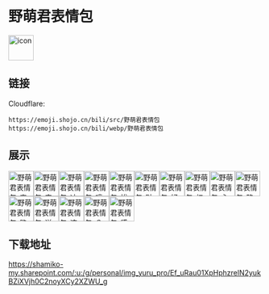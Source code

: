 # 野萌君表情包
<img src="https://emoji.shojo.cn/bili/src/野萌君表情包/icon.png" width="50" height="50" alt="icon">

## 链接
Cloudflare:
```
https://emoji.shojo.cn/bili/src/野萌君表情包
https://emoji.shojo.cn/bili/webp/野萌君表情包
```
## 展示
<img src="https://emoji.shojo.cn/bili/src/野萌君表情包/野萌君表情包-害羞羞.png" width="50" height="50" alt="野萌君表情包-害羞羞"><img src="https://emoji.shojo.cn/bili/src/野萌君表情包/野萌君表情包-安慰抱抱.png" width="50" height="50" alt="野萌君表情包-安慰抱抱"><img src="https://emoji.shojo.cn/bili/src/野萌君表情包/野萌君表情包-冲鸭.png" width="50" height="50" alt="野萌君表情包-冲鸭"><img src="https://emoji.shojo.cn/bili/src/野萌君表情包/野萌君表情包-哼.png" width="50" height="50" alt="野萌君表情包-哼"><img src="https://emoji.shojo.cn/bili/src/野萌君表情包/野萌君表情包-拔草.png" width="50" height="50" alt="野萌君表情包-拔草"><img src="https://emoji.shojo.cn/bili/src/野萌君表情包/野萌君表情包-哒咩.png" width="50" height="50" alt="野萌君表情包-哒咩"><img src="https://emoji.shojo.cn/bili/src/野萌君表情包/野萌君表情包-好耶.png" width="50" height="50" alt="野萌君表情包-好耶"><img src="https://emoji.shojo.cn/bili/src/野萌君表情包/野萌君表情包-杠.png" width="50" height="50" alt="野萌君表情包-杠"><img src="https://emoji.shojo.cn/bili/src/野萌君表情包/野萌君表情包-心态崩了.png" width="50" height="50" alt="野萌君表情包-心态崩了"><img src="https://emoji.shojo.cn/bili/src/野萌君表情包/野萌君表情包-略略略.png" width="50" height="50" alt="野萌君表情包-略略略"><img src="https://emoji.shojo.cn/bili/src/野萌君表情包/野萌君表情包-路过.png" width="50" height="50" alt="野萌君表情包-路过"><img src="https://emoji.shojo.cn/bili/src/野萌君表情包/野萌君表情包-送你心心.png" width="50" height="50" alt="野萌君表情包-送你心心"><img src="https://emoji.shojo.cn/bili/src/野萌君表情包/野萌君表情包-这合理吗.png" width="50" height="50" alt="野萌君表情包-这合理吗"><img src="https://emoji.shojo.cn/bili/src/野萌君表情包/野萌君表情包-？.png" width="50" height="50" alt="野萌君表情包-？"><img src="https://emoji.shojo.cn/bili/src/野萌君表情包/野萌君表情包-感到舒适.png" width="50" height="50" alt="野萌君表情包-感到舒适">

## 下载地址

https://shamiko-my.sharepoint.com/:u:/g/personal/img_yuru_pro/Ef_uRau01XpHphzrelN2yukBZiXVjh0C2noyXCy2XZWU_g